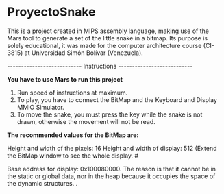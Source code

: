 # ProyectoSnake

This is a project created in MIPS assembly language, making use of the Mars tool to generate a set of the little snake in a bitmap. Its purpose is solely educational, it was made for the computer architecture course (CI-3815) at Universidad Simón Bolívar (Venezuela). 


--------------------------- Instructions ---------------------------

**You have to use Mars to run this project**
1. Run speed of instructions at maximum.
2. To play, you have to connect the BitMap and the Keyboard and Display MMIO Simulator.
3. To move the snake, you must press the key while the snake is not drawn, otherwise the movement will not be read.

**The recommended values for the BitMap are:**

Height and width of the pixels: 16 
Height and width of display: 512 (Extend the BitMap window to see the whole display. #

Base address for display: 0x100080000. The reason is that it cannot  be in the static or global data, nor in the heap because it occupies the space of the dynamic structures. 
.
